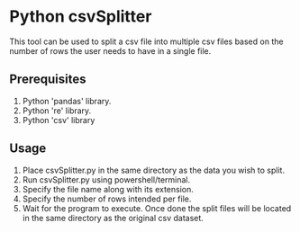 # Python csvSplitter
This tool can be used to split a csv file into multiple csv files based on the number of rows the user needs to have in a single file.

## Prerequisites
1. Python 'pandas' library.
2. Python 're' library.
3. Python 'csv' library

## Usage

1. Place csvSplitter.py in the same directory as the data you wish to split.
2. Run csvSplitter.py using powershell/terminal.
3. Specify the file name along with its extension.
4. Specify the number of rows intended per file.
5. Wait for the program to execute. Once done the split files will be located in the same directory as the original csv dataset.
